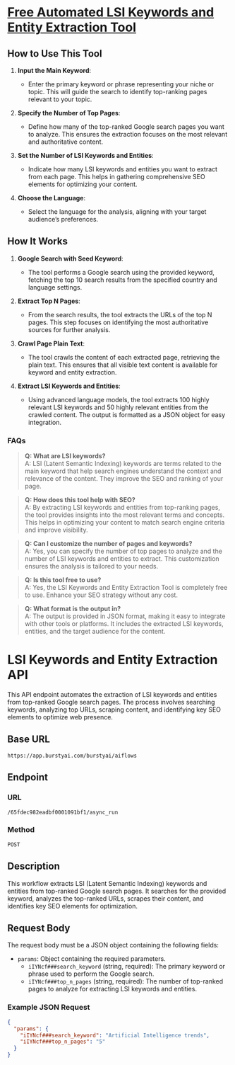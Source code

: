 # [Free Automated LSI Keywords and Entity Extraction Tool](https://burstyai.com)

## How to Use This Tool

1. **Input the Main Keyword**:
   - Enter the primary keyword or phrase representing your niche or topic. This will guide the search to identify top-ranking pages relevant to your topic.
   
2. **Specify the Number of Top Pages**:
   - Define how many of the top-ranked Google search pages you want to analyze. This ensures the extraction focuses on the most relevant and authoritative content.
   
3. **Set the Number of LSI Keywords and Entities**:
   - Indicate how many LSI keywords and entities you want to extract from each page. This helps in gathering comprehensive SEO elements for optimizing your content.
   
4. **Choose the Language**:
   - Select the language for the analysis, aligning with your target audience’s preferences.

## How It Works

1. **Google Search with Seed Keyword**:
   - The tool performs a Google search using the provided keyword, fetching the top 10 search results from the specified country and language settings.

2. **Extract Top N Pages**:
   - From the search results, the tool extracts the URLs of the top N pages. This step focuses on identifying the most authoritative sources for further analysis.

3. **Crawl Page Plain Text**:
   - The tool crawls the content of each extracted page, retrieving the plain text. This ensures that all visible text content is available for keyword and entity extraction.

4. **Extract LSI Keywords and Entities**:
   - Using advanced language models, the tool extracts 100 highly relevant LSI keywords and 50 highly relevant entities from the crawled content. The output is formatted as a JSON object for easy integration.

### FAQs

> **Q: What are LSI keywords?**  
> A: LSI (Latent Semantic Indexing) keywords are terms related to the main keyword that help search engines understand the context and relevance of the content. They improve the SEO and ranking of your page.

> **Q: How does this tool help with SEO?**  
> A: By extracting LSI keywords and entities from top-ranking pages, the tool provides insights into the most relevant terms and concepts. This helps in optimizing your content to match search engine criteria and improve visibility.

> **Q: Can I customize the number of pages and keywords?**  
> A: Yes, you can specify the number of top pages to analyze and the number of LSI keywords and entities to extract. This customization ensures the analysis is tailored to your needs.

> **Q: Is this tool free to use?**  
> A: Yes, the LSI Keywords and Entity Extraction Tool is completely free to use. Enhance your SEO strategy without any cost.

> **Q: What format is the output in?**  
> A: The output is provided in JSON format, making it easy to integrate with other tools or platforms. It includes the extracted LSI keywords, entities, and the target audience for the content.


# LSI Keywords and Entity Extraction API

This API endpoint automates the extraction of LSI keywords and entities from top-ranked Google search pages. The process involves searching keywords, analyzing top URLs, scraping content, and identifying key SEO elements to optimize web presence.

## Base URL

`https://app.burstyai.com/burstyai/aiflows`

## Endpoint

### URL
`/65fdec982eadbf0001091bf1/async_run`

### Method
`POST`

## Description

This workflow extracts LSI (Latent Semantic Indexing) keywords and entities from top-ranked Google search pages. It searches for the provided keyword, analyzes the top-ranked URLs, scrapes their content, and identifies key SEO elements for optimization.

## Request Body

The request body must be a JSON object containing the following fields:

- `params`: Object containing the required parameters.
  - `iIYNcf###search_keyword` (string, required): The primary keyword or phrase used to perform the Google search.
  - `iIYNcf###top_n_pages` (string, required): The number of top-ranked pages to analyze for extracting LSI keywords and entities.

### Example JSON Request

```json
{
  "params": {
    "iIYNcf###search_keyword": "Artificial Intelligence trends",
    "iIYNcf###top_n_pages": "5"
  }
}
